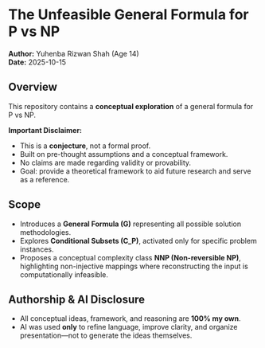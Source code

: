 # The Unfeasible General Formula for P vs NP

**Author:** Yuhenba Rizwan Shah (Age 14)  
**Date:** 2025-10-15  

## Overview

This repository contains a **conceptual exploration** of a general formula for P vs NP.  

**Important Disclaimer:**  
- This is a **conjecture**, not a formal proof.  
- Built on pre-thought assumptions and a conceptual framework.  
- No claims are made regarding validity or provability.  
- Goal: provide a theoretical framework to aid future research and serve as a reference.  

## Scope

- Introduces a **General Formula (G)** representing all possible solution methodologies.  
- Explores **Conditional Subsets (C_P)**, activated only for specific problem instances.  
- Proposes a conceptual complexity class **NNP (Non-reversible NP)**, highlighting non-injective mappings where reconstructing the input is computationally infeasible.  

## Authorship & AI Disclosure

- All conceptual ideas, framework, and reasoning are **100% my own**.  
- AI was used **only** to refine language, improve clarity, and organize presentation—not to generate the ideas themselves.

